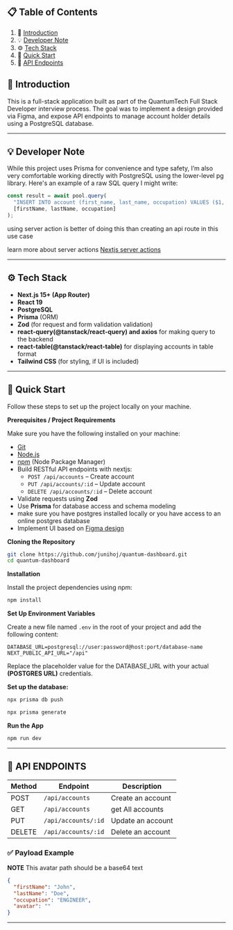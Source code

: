 ## 📋 <a name="table">Table of Contents</a>

1. 🤖 [Introduction](#introduction)
2. 💡 [Developer Note](#developer-note)
3. ⚙️ [Tech Stack](#tech-stack)
4. 🤸 [Quick Start](#quick-start)
5. 🧪 [API Endpoints](#api-endpoints)

## <a name="introduction">🤖 Introduction</a>

This is a full-stack application built as part of the QuantumTech Full Stack Developer interview process. The goal was to implement a design provided via Figma, and expose API endpoints to manage account holder details using a PostgreSQL database.

---

## <a name="developer-note">💡 Developer Note</a>

While this project uses Prisma for convenience and type safety, I’m also very comfortable working directly with PostgreSQL using the lower-level pg library. Here's an example of a raw SQL query I might write:

```js
const result = await pool.query(
  "INSERT INTO account (first_name, last_name, occupation) VALUES ($1, $2, $3) RETURNING *",
  [firstName, lastName, occupation]
);
```

using server action is better of doing this than creating an api route in this use case

learn more about server actions [Nextjs server actions](https://nextjs.org/docs/app/building-your-application/data-fetching/server-actions-and-mutations#convention)

---

## <a name="tech-stack">⚙️ Tech Stack</a>

- **Next.js 15+ (App Router)**
- **React 19**
- **PostgreSQL**
- **Prisma** (ORM)
- **Zod** (for request and form validation validation)
- **react-query(@tanstack/react-query) and axios** for making query to the backend
- **react-table(@tanstack/react-table)** for displaying accounts in table format
- **Tailwind CSS** (for styling, if UI is included)

---

## <a name="quick-start">🤸 Quick Start</a>

Follow these steps to set up the project locally on your machine.

**Prerequisites / Project Requirements**

Make sure you have the following installed on your machine:

- [Git](https://git-scm.com/)
- [Node.js](https://nodejs.org/en)
- [npm](https://www.npmjs.com/) (Node Package Manager)
- Build RESTful API endpoints with nextjs:
  - `POST /api/accounts` – Create account
  - `PUT /api/accounts/:id` – Update account
  - `DELETE /api/accounts/:id` – Delete account
- Validate requests using **Zod**
- Use **Prisma** for database access and schema modeling
- make sure you have postgres installed locally or you have access to an online postgres database
- Implement UI based on [Figma design](<https://www.figma.com/proto/hOLRAo0MWOShYpKVRCKVaA/Design--2-(Copy)?node-id=1-606&p=f&t=CAnfVeGkOkzSdzko-0&scaling=min-zoom&content-scaling=fixed&page-id=0%3A1>)

**Cloning the Repository**

```bash
git clone https://github.com/junihoj/quantum-dashboard.git
cd quantum-dashboard
```

**Installation**

Install the project dependencies using npm:

```bash
npm install
```

**Set Up Environment Variables**

Create a new file named `.env` in the root of your project and add the following content:

```env
DATABASE_URL=postgresql://user:password@host:port/database-name
NEXT_PUBLIC_API_URL="/api"
```

Replace the placeholder value for the DATABASE_URL with your actual **(POSTGRES URL)** credentials.

**Set up the database:**

```bash
npx prisma db push
```

```bash
npx prisma generate
```

**Run the App**

```bash
npm run dev
```

---

## <a name="api-endpoints">🧪 API ENDPOINTS</a>

| Method | Endpoint            | Description       |
| ------ | ------------------- | ----------------- |
| POST   | `/api/accounts`     | Create an account |
| GET    | `/api/accounts`     | get All accounts  |
| PUT    | `/api/accounts/:id` | Update an account |
| DELETE | `/api/accounts/:id` | Delete an account |

### ✅ Payload Example

**NOTE**
This avatar path should be a base64 text

```json
{
  "firstName": "John",
  "lastName": "Doe",
  "occupation": "ENGINEER",
  "avatar": ""
}
```

---
